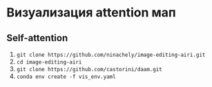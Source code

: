 # Визуализация attention мап

## Self-attention

1. ```git clone https://github.com/ninachely/image-editing-airi.git```
2. ```cd image-editing-airi```
3. ```git clone https://github.com/castorini/daam.git```
4. ```conda env create -f vis_env.yaml```
